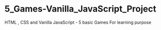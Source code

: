 # 5_Games-Vanilla_JavaScript_Project
HTML , CSS and Vanilla JavaScript - 5 basic Games For learning purpose  
